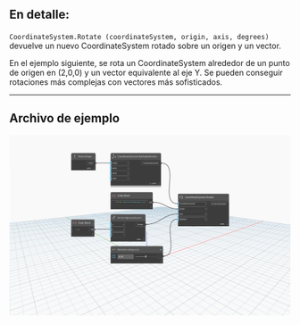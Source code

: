 <!--- Autodesk.DesignScript.Geometry.CoordinateSystem.Rotate(coordinateSystem, origin, axis, degrees) --->
<!--- AUJIYC7MERJPYMO5VHIFF7FPJD5YMEBOHOMWKROVKZCF66ZIBZ2A --->
## En detalle:
`CoordinateSystem.Rotate (coordinateSystem, origin, axis, degrees)` devuelve un nuevo CoordinateSystem rotado sobre un origen y un vector.

En el ejemplo siguiente, se rota un CoordinateSystem alrededor de un punto de origen en (2,0,0) y un vector equivalente al eje Y. Se pueden conseguir rotaciones más complejas con vectores más sofisticados.

___
## Archivo de ejemplo

![CoordinateSystem.Rotate(coordinateSystem, origin, axis, degrees)](./AUJIYC7MERJPYMO5VHIFF7FPJD5YMEBOHOMWKROVKZCF66ZIBZ2A_img.jpg)
